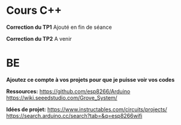 # Cours C++
**Correction du TP1** Ajouté en fin de séance 

**Correction du TP2** A venir
# BE
**Ajoutez ce compte à vos projets pour que je puisse voir vos codes**

**Ressources:**
https://github.com/esp8266/Arduino 
https://wiki.seeedstudio.com/Grove_System/

**Idées de projet:**
https://www.instructables.com/circuits/projects/ 
https://search.arduino.cc/search?tab=&q=esp8266wifi 
